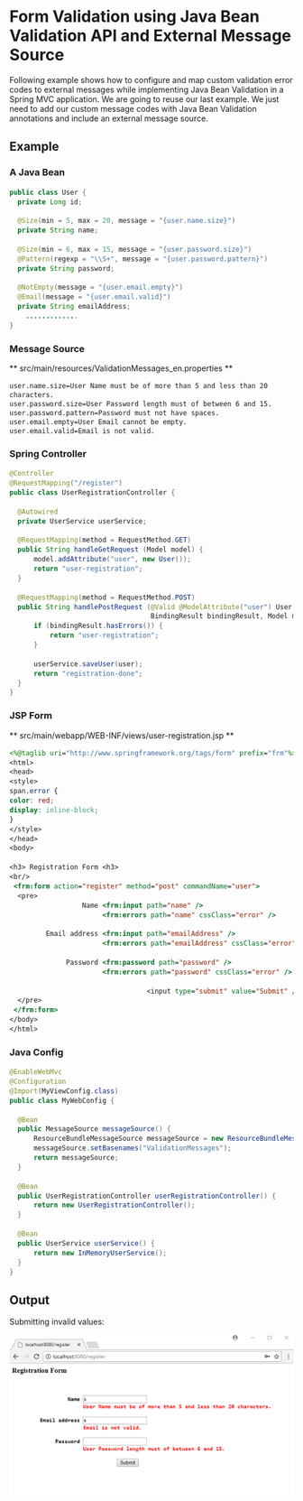 # Form Validation using Java Bean Validation API and External Message Source

Following example shows how to configure and map custom validation error codes to external messages while implementing Java Bean Validation in a Spring MVC application. We are going to reuse our last example. We just need to add our custom message codes with Java Bean Validation annotations and include an external message source.

## Example

### A Java Bean

```java
public class User {
  private Long id;

  @Size(min = 5, max = 20, message = "{user.name.size}")
  private String name;

  @Size(min = 6, max = 15, message = "{user.password.size}")
  @Pattern(regexp = "\\S+", message = "{user.password.pattern}")
  private String password;

  @NotEmpty(message = "{user.email.empty}")
  @Email(message = "{user.email.valid}")
  private String emailAddress;
    .............
}
```

### Message Source

** src/main/resources/ValidationMessages_en.properties **

```shell
user.name.size=User Name must be of more than 5 and less than 20 characters.
user.password.size=User Password length must of between 6 and 15.
user.password.pattern=Password must not have spaces.
user.email.empty=User Email cannot be empty.
user.email.valid=Email is not valid.
```

### Spring Controller

```java
@Controller
@RequestMapping("/register")
public class UserRegistrationController {

  @Autowired
  private UserService userService;

  @RequestMapping(method = RequestMethod.GET)
  public String handleGetRequest (Model model) {
      model.addAttribute("user", new User());
      return "user-registration";
  }

  @RequestMapping(method = RequestMethod.POST)
  public String handlePostRequest (@Valid @ModelAttribute("user") User user,
                                   BindingResult bindingResult, Model model) {
      if (bindingResult.hasErrors()) {
          return "user-registration";
      }

      userService.saveUser(user);
      return "registration-done";
  }
}
```

### JSP Form

** src/main/webapp/WEB-INF/views/user-registration.jsp **

```jsp
<%@taglib uri="http://www.springframework.org/tags/form" prefix="frm"%>
<html>
<head>
<style>
span.error {
color: red;
display: inline-block;
}
</style>
</head>
<body>

<h3> Registration Form <h3>
<br/>
 <frm:form action="register" method="post" commandName="user">
  <pre>
                  Name <frm:input path="name" />
                       <frm:errors path="name" cssClass="error" />

         Email address <frm:input path="emailAddress" />
                       <frm:errors path="emailAddress" cssClass="error" />

              Password <frm:password path="password" />
                       <frm:errors path="password" cssClass="error" />

                                  <input type="submit" value="Submit" />
  </pre>
 </frm:form>
</body>
</html>
```

### Java Config

```java
@EnableWebMvc
@Configuration
@Import(MyViewConfig.class)
public class MyWebConfig {

  @Bean
  public MessageSource messageSource() {
      ResourceBundleMessageSource messageSource = new ResourceBundleMessageSource();
      messageSource.setBasenames("ValidationMessages");
      return messageSource;
  }

  @Bean
  public UserRegistrationController userRegistrationController() {
      return new UserRegistrationController();
  }

  @Bean
  public UserService userService() {
      return new InMemoryUserService();
  }
}
```

## Output

Submitting invalid values:

![module](images/output.png)